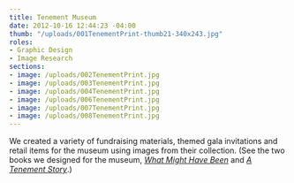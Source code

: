 ```yaml
---
title: Tenement Museum
date: 2012-10-16 12:44:23 -04:00
thumb: "/uploads/001TenementPrint-thumb21-340x243.jpg"
roles:
- Graphic Design
- Image Research
sections:
- image: /uploads/002TenementPrint.jpg
- image: /uploads/003TenementPrint.jpg
- image: /uploads/004TenementPrint.jpg
- image: /uploads/006TenementPrint.jpg
- image: /uploads/007TenementPrint.jpg
- image: /uploads/008TenementPrint.jpg
---
```

We created a variety of fundraising materials, themed gala invitations and retail items for the museum using images from their collection. (See the two books we designed for the museum, <a href=" http://thegraphicsoffice.com/portfolio/what-might-have-been/"><em>What Might Have Been</em></a> and <a href="http://thegraphicsoffice.com/portfolio/a-tenement-story/"><em>A Tenement Story</em></a>.)
